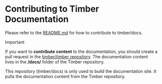 # Contributing to Timber Documentation

Please refer to the [README.md](https://github.com/timber/docs/blob/master/README.md) for how to contribute to timber/docs.

> [!IMPORTANT]
> If you want to **contribute content** to the documentation, you should create a pull request in the [timber/timber repository](https://github.com/timber/timber/). The documentation content lives in the **/docs/** folder of the Timber repository.
> 
> This repository (timber/docs) is only used to build the documentation site. It pulls the documentation content from the Timber repository.
